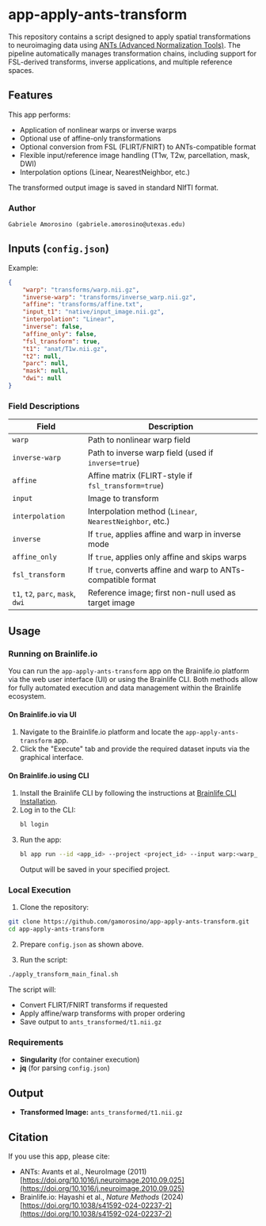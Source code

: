 # app-apply-ants-transform

This repository contains a script designed to apply spatial transformations to neuroimaging data using [ANTs (Advanced Normalization Tools)](http://stnava.github.io/ANTs/). The pipeline automatically manages transformation chains, including support for FSL-derived transforms, inverse applications, and multiple reference spaces.

## Features

This app performs:
- Application of nonlinear warps or inverse warps
- Optional use of affine-only transformations
- Optional conversion from FSL (FLIRT/FNIRT) to ANTs-compatible format
- Flexible input/reference image handling (T1w, T2w, parcellation, mask, DWI)
- Interpolation options (Linear, NearestNeighbor, etc.)

The transformed output image is saved in standard NIfTI format.

### Author

    Gabriele Amorosino (gabriele.amorosino@utexas.edu)

## Inputs (`config.json`)

Example:
```json
{
    "warp": "transforms/warp.nii.gz",
    "inverse-warp": "transforms/inverse_warp.nii.gz",
    "affine": "transforms/affine.txt",
    "input_t1": "native/input_image.nii.gz",
    "interpolation": "Linear",
    "inverse": false,
    "affine_only": false,
    "fsl_transform": true,
    "t1": "anat/T1w.nii.gz",
    "t2": null,
    "parc": null,
    "mask": null,
    "dwi": null
}
```

### Field Descriptions

| Field           | Description                                                                 |
|----------------|-----------------------------------------------------------------------------|
| `warp`          | Path to nonlinear warp field                                                |
| `inverse-warp`  | Path to inverse warp field (used if `inverse=true`)                         |
| `affine`        | Affine matrix (FLIRT-style if `fsl_transform=true`)                         |
| `input`         | Image to transform                                                          |
| `interpolation` | Interpolation method (`Linear`, `NearestNeighbor`, etc.)                   |
| `inverse`       | If `true`, applies affine and warp in inverse mode  |
| `affine_only`   | If `true`, applies only affine and skips warps                              |
| `fsl_transform` | If `true`, converts affine and warp to ANTs-compatible format               |
| `t1`, `t2`, `parc`, `mask`, `dwi` | Reference image; first non-null used as target image     |

## Usage

### Running on Brainlife.io

You can run the `app-apply-ants-transform` app on the Brainlife.io platform via the web user interface (UI) or using the Brainlife CLI. Both methods allow for fully automated execution and data management within the Brainlife ecosystem.

#### On Brainlife.io via UI

1. Navigate to the Brainlife.io platform and locate the `app-apply-ants-transform` app.
2. Click the "Execute" tab and provide the required dataset inputs via the graphical interface.

#### On Brainlife.io using CLI

1. Install the Brainlife CLI by following the instructions at [Brainlife CLI Installation](https://brainlife.io/docs/cli/install/).
2. Log in to the CLI:
   ```bash
   bl login
   ```
3. Run the app:
   ```bash
   bl app run --id <app_id> --project <project_id> --input warp:<warp_object_id> affine:<affine_object_id> t1:<t1_object_id> ...
   ```
   Output will be saved in your specified project.


### Local Execution

1. Clone the repository:
```bash
git clone https://github.com/gamorosino/app-apply-ants-transform.git
cd app-apply-ants-transform
```

2. Prepare `config.json` as shown above.

3. Run the script:
```bash
./apply_transform_main_final.sh
```

The script will:
- Convert FLIRT/FNIRT transforms if requested
- Apply affine/warp transforms with proper ordering
- Save output to `ants_transformed/t1.nii.gz`

### Requirements
- **Singularity** (for container execution)
- **jq** (for parsing `config.json`)

## Output

- **Transformed Image:** `ants_transformed/t1.nii.gz`

## Citation

If you use this app, please cite:

- ANTs: Avants et al., NeuroImage (2011) [https://doi.org/10.1016/j.neuroimage.2010.09.025](https://doi.org/10.1016/j.neuroimage.2010.09.025)
- Brainlife.io: Hayashi et al., *Nature Methods* (2024) [https://doi.org/10.1038/s41592-024-02237-2](https://doi.org/10.1038/s41592-024-02237-2)

